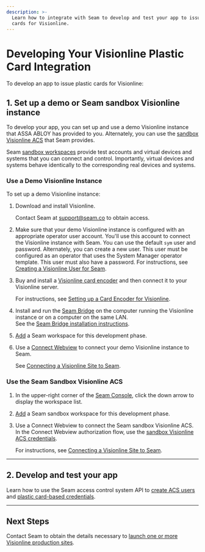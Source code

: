 ```yaml
---
description: >-
  Learn how to integrate with Seam to develop and test your app to issue plastic
  cards for Visionline.
---
```


# Developing Your Visionline Plastic Card Integration

To develop an app to issue plastic cards for Visionline:

## 1. Set up a demo or Seam sandbox Visionline instance

To develop your app, you can set up and use a demo Visionline instance that ASSA ABLOY has provided to you. Alternately, you can use the [sandbox Visionline ACS](../../../device-guides/sandbox-and-sample-data/assa-abloy-visionline-access-management-system-sample-data.md) that Seam provides.

Seam [sandbox workspaces](../../../core-concepts/workspaces/#sandbox-workspaces) provide test accounts and virtual devices and systems that you can connect and control. Importantly, virtual devices and systems behave identically to the corresponding real devices and systems.

### Use a Demo Visionline Instance

To set up a demo Visionline instance:

1.  Download and install Visionline.

    Contact Seam at [support@seam.co](mailto:support@seam.co) to obtain access.
2. Make sure that your demo Visionline instance is configured with an appropriate operator user account. You'll use this account to connect the Visionline instance with Seam. You can use the default `sym` user and password. Alternately, you can create a new user. This user must be configured as an operator that uses the System Manager operator template. This user must also have a password. For instructions, see [Creating a Visionline User for Seam](creating-a-visionline-user-for-seam.md).
3.  Buy and install a [Visionline card encoder](https://estore.assaabloyglobalsolutions.com/no/marine/rfid-encoder-updater-complete.html) and then connect it to your Visionline server.

    For instructions, see [Setting up a Card Encoder for Visionline](setting-up-card-encoder-for-visionline.md).
4. Install and run the [Seam Bridge](../../../capability-guides/seam-bridge.md) on the computer running the Visionline instance or on a computer on the same LAN.\
   See the [Seam Bridge installation instructions](../../../capability-guides/seam-bridge.md#installation-instructions).
5. [Add](../../../core-concepts/workspaces/#create-a-sandbox-workspace) a Seam workspace for this development phase.
6.  Use a [Connect Webview](../../../core-concepts/connect-webviews/) to connect your demo Visionline instance to Seam.

    See [Connecting a Visionline Site to Seam](connecting-a-visionline-site-to-seam.md).

### Use the Seam Sandbox Visionline ACS

1. In the upper-right corner of the [Seam Console](https://console.seam.co/), click the down arrow to display the workspace list.
2. [Add](../../../core-concepts/workspaces/#create-a-sandbox-workspace) a Seam sandbox workspace for this development phase.
3.  Use a Connect Webview to connect the Seam sandbox Visionline ACS.\
    In the Connect Webview authorization flow, use the [sandbox Visionline ACS credentials](../../../device-guides/sandbox-and-sample-data/assa-abloy-visionline-access-management-system-sample-data.md).

    For instructions, see [Connecting a Visionline Site to Seam](connecting-a-visionline-site-to-seam.md).

***

## 2. Develop and test your app

Learn how to use the Seam access control system API to [create ACS users](../../../products/access-systems/user-management.md#create-an-acs-user) and [plastic card-based credentials](../../../capability-guides/access-systems/managing-credentials.md#create-a-key-card-based-credential).

***

## Next Steps

Contact Seam to obtain the details necessary to [launch one or more Visionline production sites](launching-your-visionline-production-sites.md).&#x20;
